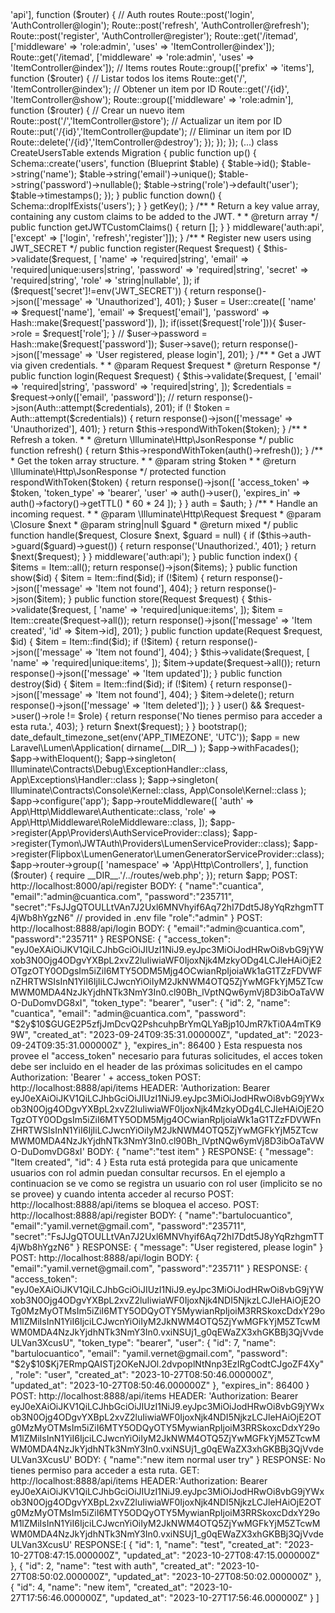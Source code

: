 <!-- routes/web.php -->
<?php

/** @var \Laravel\Lumen\Routing\Router $router */
use Illuminate\Support\Facades\Route;
use App\Http\Controllers\ItemController;


Route::group(['prefix' => 'api'], function ($router) {
    // Auth routes
    Route::post('login', 'AuthController@login');
    Route::post('refresh', 'AuthController@refresh');
    Route::post('register', 'AuthController@register');


    Route::get('/itemad', ['middleware' => 'role:admin', 'uses' => 'ItemController@index']);
    Route::get('/itemad', ['middleware' => 'role:admin', 'uses' => 'ItemController@index']);



    // Items routes
    Route::group(['prefix' => 'items'], function ($router) {
        // Listar todos los items
        Route::get('/', 'ItemController@index');
    
        // Obtener un item por ID
        Route::get('/{id}', 'ItemController@show');

        Route::group(['middleware' => 'role:admin'], function ($router) {
            // Crear un nuevo item
            Route::post('/','ItemController@store');
        
            // Actualizar un item por ID
            Route::put('/{id}','ItemController@update');
        
            // Eliminar un item por ID
            Route::delete('/{id}','ItemController@destroy');
        });
    });
});

<!-- database/migrations/2023_09_10_073136_create_users_table.php -->
(...)
class CreateUsersTable extends Migration
{
    public function up()
    {
        Schema::create('users', function (Blueprint $table) {
            $table->id();
            $table->string('name');
            $table->string('email')->unique();
            $table->string('password')->nullable();
            $table->string('role')->default('user');
            $table->timestamps();
        });
    }
    public function down()
    {
        Schema::dropIfExists('users');
    }
}

<!-- app/Models/User.php -->

<?php

namespace App\Models;

use Illuminate\Auth\Authenticatable;
use Laravel\Lumen\Auth\Authorizable;
use Illuminate\Database\Eloquent\Model;
use Illuminate\Contracts\Auth\Authenticatable as AuthenticatableContract;
use Illuminate\Contracts\Auth\Access\Authorizable as AuthorizableContract;

use Tymon\JWTAuth\Contracts\JWTSubject;

class User extends Model implements AuthenticatableContract, AuthorizableContract, JWTSubject 
{
    protected $fillable = ['name','email','password'];
    use Authenticatable, Authorizable;

    /**
     * Get the identifier that will be stored in the subject claim of the JWT.
     *
     * @return mixed
     */
    public function getJWTIdentifier()
    {
        return $this->getKey();
    }

    /**
     * Return a key value array, containing any custom claims to be added to the JWT.
     *
     * @return array
     */
    public function getJWTCustomClaims()
    {
        return [];
    }
}

<!-- app/Http/Controllers/AuthController.php -->
<?php

namespace App\Http\Controllers;

use Illuminate\Http\Request;
use Illuminate\Support\Facades\Auth;
use App\Models\User;
use Illuminate\Support\Facades\Hash;

class AuthController extends Controller{
    
    public function __construct(){
        $this->middleware('auth:api', ['except' => ['login', 'refresh','register']]);
    }

    /**
     * Register new users using JWT_SECRET
     */
    public function register(Request $request) {
        $this->validate($request, [
            'name' => 'required|string',
            'email' => 'required|unique:users|string',
            'password' => 'required|string',
            'secret' => 'required|string',
            'role' => 'string|nullable',
        ]);
    
        if ($request['secret']!=env('JWT_SECRET')) {
            return response()->json(['message' => 'Unauthorized'], 401);
        }
    
        $user = User::create([
            'name' => $request['name'], 
            'email' => $request['email'],
            'password' => Hash::make($request['password']),
        ]);

        if(isset($request['role'])){
            $user->role = $request['role'];
        }
    
        // $user->password = Hash::make($request['password']);
        $user->save();
    
        return response()->json(['message' => 'User registered, please login'], 201);
    }
    

    /**
     * Get a JWT via given credentials.
     *
     * @param  Request  $request
     * @return Response
     */
    public function login(Request $request)
    {

        $this->validate($request, [
            'email' => 'required|string',
            'password' => 'required|string',
        ]);

        $credentials = $request->only(['email', 'password']);

        // return response()->json(Auth::attempt($credentials), 201);


        if (! $token = Auth::attempt($credentials)) {
            return response()->json(['message' => 'Unauthorized'], 401);
        }

        return $this->respondWithToken($token);
    }

    /**
     * Refresh a token.
     *
     * @return \Illuminate\Http\JsonResponse
     */
    public function refresh()
    {
        return $this->respondWithToken(auth()->refresh());
    }

    /**
     * Get the token array structure.
     *
     * @param  string $token
     *
     * @return \Illuminate\Http\JsonResponse
     */
    protected function respondWithToken($token)
    {
        return response()->json([
            'access_token' => $token,
            'token_type' => 'bearer',
            'user' => auth()->user(),
            'expires_in' => auth()->factory()->getTTL() * 60 * 24
        ]);
    }
}

<!-- app/Http/Middleware/Authenticate.php -->

<?php

namespace App\Http\Middleware;

use Closure;
use Illuminate\Contracts\Auth\Factory as Auth;

class Authenticate
{
    /**
     * The authentication guard factory instance.
     *
     * @var \Illuminate\Contracts\Auth\Factory
     */
    protected $auth;

    /**
     * Create a new middleware instance.
     *
     * @param  \Illuminate\Contracts\Auth\Factory  $auth
     * @return void
     */
    public function __construct(Auth $auth)
    {
        $this->auth = $auth;
    }

    /**
     * Handle an incoming request.
     *
     * @param  \Illuminate\Http\Request  $request
     * @param  \Closure  $next
     * @param  string|null  $guard
     * @return mixed
     */
    public function handle($request, Closure $next, $guard = null)
    {
        if ($this->auth->guard($guard)->guest()) {
            return response('Unauthorized.', 401);
        }

        return $next($request);
    }
}

<!-- An example item -->

<!-- app/Models/Item.php -->

<?php

namespace App\Models;

use Illuminate\Database\Eloquent\Model;

class Item extends Model {
    protected $fillable = ['name'];
}

<!-- app/Http/Controllers/ItemController.php -->

<?php

namespace App\Http\Controllers;
use Illuminate\Http\Request;
use App\Models\Item;

class ItemController extends Controller
{
    public function __construct()
    {
        $this->middleware('auth:api');
    }

    public function index()
    {
        $items = Item::all();
        return response()->json($items);
    }

    public function show($id)
    {
        $item = Item::find($id);

        if (!$item) {
            return response()->json(['message' => 'Item not found'], 404);
        }

        return response()->json($item);
    }

    public function store(Request $request) {
        $this->validate($request, [
            'name' => 'required|unique:items',
        ]);

        $item = Item::create($request->all());

        return response()->json(['message' => 'Item created', 'id' => $item->id], 201);
    }

    public function update(Request $request, $id)
    {
        $item = Item::find($id);

        if (!$item) {
            return response()->json(['message' => 'Item not found'], 404);
        }

        $this->validate($request, [
            'name' => 'required|unique:items',
        ]);

        $item->update($request->all());

        return response()->json(['message' => 'Item updated']);
    }

    public function destroy($id)
    {
        $item = Item::find($id);

        if (!$item) {
            return response()->json(['message' => 'Item not found'], 404);
        }

        $item->delete();

        return response()->json(['message' => 'Item deleted']);
    }
}


<!-- app/Http/Middleware/RoleMiddleware.php -->

<?php

namespace App\Http\Middleware;

use Closure;

class RoleMiddleware
{
    /**
     * Handle an incoming request.
     *
     * @param  \Illuminate\Http\Request  $request
     * @param  \Closure  $next
     * @return mixed
     */
    public function handle($request, Closure $next, $role)
    {
        if ($request->user() && $request->user()->role != $role) {
            return response('No tienes permiso para acceder a esta ruta.', 403);
        }

        return $next($request);
    }
}

<!-- bootstrap/app.php -->

<?php

require_once __DIR__.'/../vendor/autoload.php';

(new Laravel\Lumen\Bootstrap\LoadEnvironmentVariables(
    dirname(__DIR__)
))->bootstrap();

date_default_timezone_set(env('APP_TIMEZONE', 'UTC'));

$app = new Laravel\Lumen\Application(
    dirname(__DIR__)
);

$app->withFacades();
$app->withEloquent();

$app->singleton(
    Illuminate\Contracts\Debug\ExceptionHandler::class,
    App\Exceptions\Handler::class
);

$app->singleton(
    Illuminate\Contracts\Console\Kernel::class,
    App\Console\Kernel::class
);

$app->configure('app');

$app->routeMiddleware([
    'auth' => App\Http\Middleware\Authenticate::class,
    'role' => App\Http\Middleware\RoleMiddleware::class,
]);

$app->register(App\Providers\AuthServiceProvider::class);
$app->register(Tymon\JWTAuth\Providers\LumenServiceProvider::class);
$app->register(Flipbox\LumenGenerator\LumenGeneratorServiceProvider::class);

$app->router->group([
    'namespace' => 'App\Http\Controllers',
], function ($router) {
    require __DIR__.'/../routes/web.php';
});

return $app;


<!-- API examples -->

POST: http://localhost:8000/api/register
BODY: {
    "name":"cuantica",
    "email":"admin@cuantica.com",
    "password":"235711",
    "secret":"FsJJgQTOULLtVAn7J2Uxl6MNVhyif6Aq72hI7Ddt5J8yYqRzhgmTT4jWb8hYgzN6" // provided in .env file
    "role":"admin"
}

POST: http://localhost:8888/api/login
BODY: {
    "email":"admin@cuantica.com",
    "password":"235711"
}
RESPONSE: {
    "access_token": "eyJ0eXAiOiJKV1QiLCJhbGciOiJIUzI1NiJ9.eyJpc3MiOiJodHRwOi8vbG9jYWxob3N0Ojg4ODgvYXBpL2xvZ2luIiwiaWF0IjoxNjk4MzkyODg4LCJleHAiOjE2OTgzOTY0ODgsIm5iZiI6MTY5ODM5Mjg4OCwianRpIjoiaWk1aG1TZzFDVWFnZHRTWSIsInN1YiI6IjIiLCJwcnYiOiIyM2JkNWM4OTQ5ZjYwMGFkYjM5ZTcwMWM0MDA4NzJkYjdhNTk3NmY3In0.cl90Bh_lVptNQw6ymVj8D3ibOaTaVWO-DuDomvDG8xI",
    "token_type": "bearer",
    "user": {
        "id": 2,
        "name": "cuantica",
        "email": "admin@cuantica.com",
        "password": "$2y$10$GUGE2P5zfjJmDcvQ2PshcuhpBrYmQLYaBjp10JmR7kTi0A4mTK99W",
        "created_at": "2023-09-24T09:35:31.000000Z",
        "updated_at": "2023-09-24T09:35:31.000000Z"
    },
    "expires_in": 86400
}

Esta respuesta nos provee el "access_token" necesario para futuras solicitudes, el acces token debe ser incluido en el header de las próximas solicitudes en el campo Authorization: 'Bearer ' + access_token

POST: http://localhost:8888/api/items
HEADER: 'Authorization: Bearer eyJ0eXAiOiJKV1QiLCJhbGciOiJIUzI1NiJ9.eyJpc3MiOiJodHRwOi8vbG9jYWxob3N0Ojg4ODgvYXBpL2xvZ2luIiwiaWF0IjoxNjk4MzkyODg4LCJleHAiOjE2OTgzOTY0ODgsIm5iZiI6MTY5ODM5Mjg4OCwianRpIjoiaWk1aG1TZzFDVWFnZHRTWSIsInN1YiI6IjIiLCJwcnYiOiIyM2JkNWM4OTQ5ZjYwMGFkYjM5ZTcwMWM0MDA4NzJkYjdhNTk3NmY3In0.cl90Bh_lVptNQw6ymVj8D3ibOaTaVWO-DuDomvDG8xI'
BODY: {
    "name":"test item"
}
RESPONSE: {
    "message": "Item created",
    "id": 4
}

Esta ruta está protegida para que unicamente usuarios con rol admin puedan consultar recursos. En el ejemplo a continuacion se ve como se registra un usuario con rol user (implicito se no se provee) y cuando intenta acceder al recurso POST: http://localhost:8888/api/items se bloquea el acceso.

POST: http://localhost:8888/api/register
BODY: {
    "name":"bartulocuantico",
    "email":"yamil.vernet@gmail.com",
    "password":"235711",
    "secret":"FsJJgQTOULLtVAn7J2Uxl6MNVhyif6Aq72hI7Ddt5J8yYqRzhgmTT4jWb8hYgzN6"
}
RESPONSE: {
    "message": "User registered, please login"
}

POST: http://localhost:8888/api/login
BODY: {
    "email":"yamil.vernet@gmail.com",
    "password":"235711"
}
RESPONSE: {
    "access_token": "eyJ0eXAiOiJKV1QiLCJhbGciOiJIUzI1NiJ9.eyJpc3MiOiJodHRwOi8vbG9jYWxob3N0Ojg4ODgvYXBpL2xvZ2luIiwiaWF0IjoxNjk4NDI5NjkzLCJleHAiOjE2OTg0MzMyOTMsIm5iZiI6MTY5ODQyOTY5MywianRpIjoiM3RRSkoxcDdxY29oM1lZMiIsInN1YiI6IjciLCJwcnYiOiIyM2JkNWM4OTQ5ZjYwMGFkYjM5ZTcwMWM0MDA4NzJkYjdhNTk3NmY3In0.vxiNSUj1_g0qEWaZX3xhGKBBj3QjVvdeULVan3XcusU",
    "token_type": "bearer",
    "user": {
        "id": 7,
        "name": "bartulocuantico",
        "email": "yamil.vernet@gmail.com",
        "password": "$2y$10$Kj7ERmpQAISTj2OKeNJOl.2dvpoplNtNnp3EzIRgCodtCJgoZF4Xy",
        "role": "user",
        "created_at": "2023-10-27T08:50:46.000000Z",
        "updated_at": "2023-10-27T08:50:46.000000Z"
    },
    "expires_in": 86400
}

POST: http://localhost:8888/api/items
HEADER: 'Authorization: Bearer eyJ0eXAiOiJKV1QiLCJhbGciOiJIUzI1NiJ9.eyJpc3MiOiJodHRwOi8vbG9jYWxob3N0Ojg4ODgvYXBpL2xvZ2luIiwiaWF0IjoxNjk4NDI5NjkzLCJleHAiOjE2OTg0MzMyOTMsIm5iZiI6MTY5ODQyOTY5MywianRpIjoiM3RRSkoxcDdxY29oM1lZMiIsInN1YiI6IjciLCJwcnYiOiIyM2JkNWM4OTQ5ZjYwMGFkYjM5ZTcwMWM0MDA4NzJkYjdhNTk3NmY3In0.vxiNSUj1_g0qEWaZX3xhGKBBj3QjVvdeULVan3XcusU' 
BODY: {
    "name":"new item normal user try"
}
RESPONSE: No tienes permiso para acceder a esta ruta.

<!-- Por otro lado es posible acceder a la lista de items, mediante GET por cualquier tipo de usuario -->
GET: http://localhost:8888/api/items
HEADER:'Authorization: Bearer eyJ0eXAiOiJKV1QiLCJhbGciOiJIUzI1NiJ9.eyJpc3MiOiJodHRwOi8vbG9jYWxob3N0Ojg4ODgvYXBpL2xvZ2luIiwiaWF0IjoxNjk4NDI5NjkzLCJleHAiOjE2OTg0MzMyOTMsIm5iZiI6MTY5ODQyOTY5MywianRpIjoiM3RRSkoxcDdxY29oM1lZMiIsInN1YiI6IjciLCJwcnYiOiIyM2JkNWM4OTQ5ZjYwMGFkYjM5ZTcwMWM0MDA4NzJkYjdhNTk3NmY3In0.vxiNSUj1_g0qEWaZX3xhGKBBj3QjVvdeULVan3XcusU'
RESPONSE:[
    {
        "id": 1,
        "name": "test",
        "created_at": "2023-10-27T08:47:15.000000Z",
        "updated_at": "2023-10-27T08:47:15.000000Z"
    },
    {
        "id": 2,
        "name": "test with auth",
        "created_at": "2023-10-27T08:50:02.000000Z",
        "updated_at": "2023-10-27T08:50:02.000000Z"
    },
    {
        "id": 4,
        "name": "new item",
        "created_at": "2023-10-27T17:56:46.000000Z",
        "updated_at": "2023-10-27T17:56:46.000000Z"
    }
]









